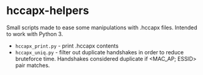 hccapx-helpers
==============

Small scripts made to ease some manipulations with .hccapx files. Intended to work with Python 3.

* `hccapx_print.py` - print .hccapx contents
* `hccapx_uniq.py` - filter out duplicate handshakes in order to reduce bruteforce time. Handshakes considered duplicate if <MAC_AP; ESSID> pair matches.

